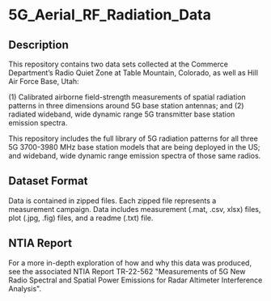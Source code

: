 # 5G_Aerial_RF_Radiation_Data

## Description

This repository contains two data sets collected at the Commerce Department’s Radio Quiet Zone at Table Mountain, Colorado, as well as Hill Air Force Base, Utah: 

(1) Calibrated airborne field-strength measurements of spatial radiation patterns in three dimensions around 5G base station antennas; and 
(2) radiated wideband, wide dynamic range 5G transmitter base station emission spectra. 

This repository includes the full library of 5G radiation patterns for all three 5G 3700-3980 MHz base station models that are being deployed in the US; and wideband, wide dynamic range emission spectra of those same radios.

## Dataset Format

Data is contained in zipped files. Each zipped file represents a measurement campaign. Data includes measurement (.mat, .csv, xlsx) files, plot (.jpg, .fig) files, and a readme (.txt) file.

## NTIA Report

For a more in-depth exploration of how and why this data was produced, see the associated NTIA Report TR-22-562 "Measurements of 5G New Radio Spectral and Spatial Power Emissions for Radar Altimeter Interference Analysis".
